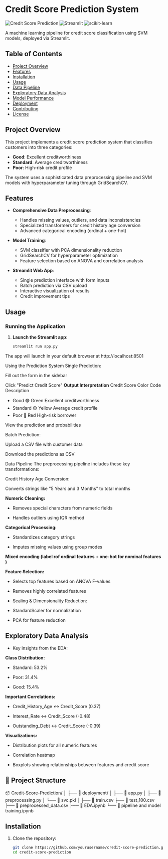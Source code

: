 # Credit Score Prediction System

![Credit Score Prediction](https://img.shields.io/badge/Python-3.8%2B-blue)
![Streamlit](https://img.shields.io/badge/Streamlit-1.22.0-red)
![scikit-learn](https://img.shields.io/badge/scikit--learn-1.2.2-orange)

A machine learning pipeline for credit score classification using SVM models, deployed via Streamlit.

## Table of Contents
- [Project Overview](#project-overview)
- [Features](#features)
- [Installation](#installation)
- [Usage](#usage)
- [Data Pipeline](#data-pipeline)
- [Exploratory Data Analysis](#exploratory-data-analysis)
- [Model Performance](#model-performance)
- [Deployment](#deployment)
- [Contributing](#contributing)
- [License](#license)

## Project Overview

This project implements a credit score prediction system that classifies customers into three categories:
- **Good**: Excellent creditworthiness
- **Standard**: Average creditworthiness
- **Poor**: High-risk credit profile

The system uses a sophisticated data preprocessing pipeline and SVM models with hyperparameter tuning through GridSearchCV.

## Features

- **Comprehensive Data Preprocessing**:
  - Handles missing values, outliers, and data inconsistencies
  - Specialized transformers for credit history age conversion
  - Advanced categorical encoding (ordinal + one-hot)
  
- **Model Training**:
  - SVM classifier with PCA dimensionality reduction
  - GridSearchCV for hyperparameter optimization
  - Feature selection based on ANOVA and correlation analysis

- **Streamlit Web App**:
  - Single prediction interface with form inputs
  - Batch prediction via CSV upload
  - Interactive visualization of results
  - Credit improvement tips

## Usage

### Running the Application

1. **Launch the Streamlit app**:
   ```bash
   streamlit run app.py
The app will launch in your default browser at http://localhost:8501

Using the Prediction System
Single Prediction:

Fill out the form in the sidebar

Click "Predict Credit Score"
**Output Interpretation**
Credit Score	Color Code	Description
- Good	    🟢 Green	Excellent creditworthiness
- Standard	🟡 Yellow	Average credit profile
- Poor	    🔴 Red	High-risk borrower

View the prediction and probabilities

Batch Prediction:

Upload a CSV file with customer data

Download the predictions as CSV

Data Pipeline
The preprocessing pipeline includes these key transformations:

Credit History Age Conversion:

Converts strings like "5 Years and 3 Months" to total months

**Numeric Cleaning:**

- Removes special characters from numeric fields

- Handles outliers using IQR method

**Categorical Processing:**

- Standardizes category strings

- Imputes missing values using group modes

**Mixed encoding (label rof ordinal features + one-hot for nominal features )**

**Feature Selection:**

- Selects top features based on ANOVA F-values

- Removes highly correlated features

- Scaling & Dimensionality Reduction:

- StandardScaler for normalization

- PCA for feature reduction

## Exploratory Data Analysis
- Key insights from the EDA:

**Class Distribution:**

- Standard: 53.2%

- Poor: 31.4%

- Good: 15.4%

**Important Correlations:**

- Credit_History_Age ↔ Credit_Score (0.37)

- Interest_Rate ↔ Credit_Score (-0.48)

- Outstanding_Debt ↔ Credit_Score (-0.39)

**Visualizations:**

- Distribution plots for all numeric features

- Correlation heatmap

- Boxplots showing relationships between features and credit score
## 📁 Project Structure
📦 Credit-Score-Prediction/
│
├── 📂 deployment/
│   ├── 📄 app.py
│   ├── 📄 preprocessing.py
│   └── 📄 svc.pkl
│
├── 📄 train.csv
├── 📄 test_100.csv
├── 📄 preprocessed_data.csv
├── 📄 EDA.ipynb
└── 📄 pipeline and model training.ipynb


## Installation

1. Clone the repository:
   ```bash
   git clone https://github.com/yourusername/credit-score-prediction.git
   cd credit-score-prediction
